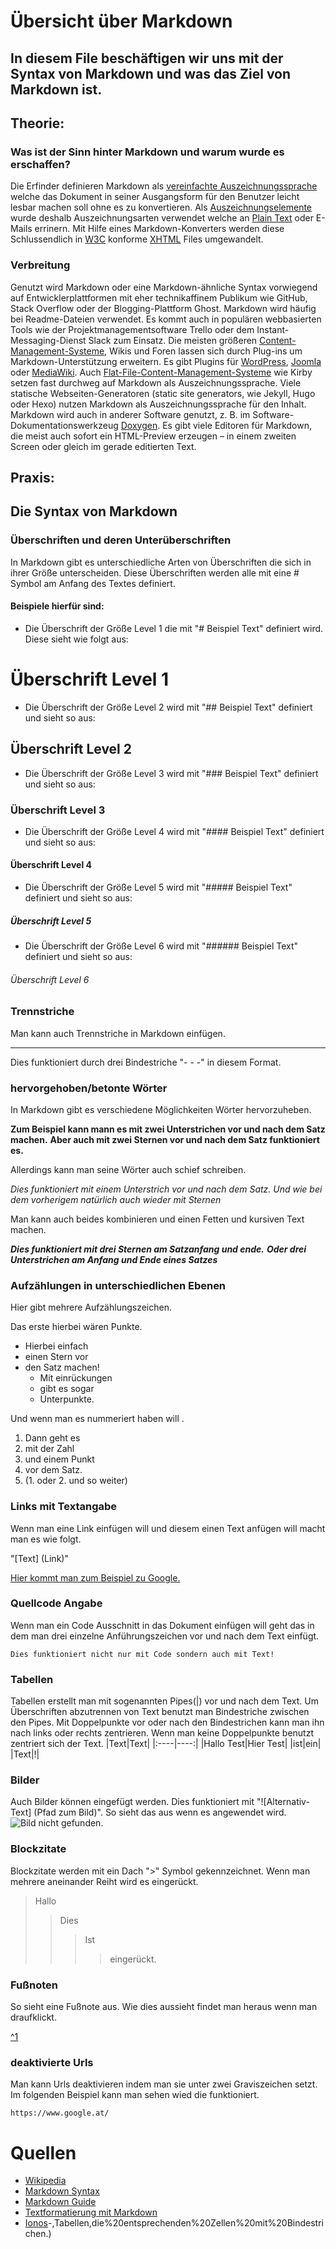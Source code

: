 # Übersicht über Markdown 
## In diesem File beschäftigen wir uns mit der Syntax von Markdown und was das Ziel von Markdown ist.
## Theorie:
### Was ist der Sinn hinter Markdown und warum wurde es erschaffen?

Die Erfinder definieren Markdown als [vereinfachte Auszeichnungssprache](https://de.wikipedia.org/wiki/Vereinfachte_Auszeichnungssprache) welche das Dokument in seiner Ausgangsform für den Benutzer leicht lesbar machen soll ohne es zu konvertieren. Als [Auszeichnungselemente](https://de.wikipedia.org/wiki/Auszeichnungselement) wurde deshalb Auszeichnungsarten verwendet welche an [Plain Text](https://de.wikipedia.org/wiki/Plain_text) oder E-Mails errinern. Mit Hilfe eines Markdown-Konverters werden diese Schlussendlich in [W3C](https://de.wikipedia.org/wiki/W3C) konforme [XHTML](https://de.wikipedia.org/wiki/Extensible_Hypertext_Markup_Language) Files umgewandelt.  
  
### Verbreitung
Genutzt wird Markdown oder eine Markdown-ähnliche Syntax vorwiegend auf Entwicklerplattformen mit eher technikaffinem Publikum wie GitHub, Stack Overflow oder der Blogging-Plattform Ghost. Markdown wird häufig bei Readme-Dateien verwendet. Es kommt auch in populären webbasierten Tools wie der Projektmanagementsoftware Trello oder dem Instant-Messaging-Dienst Slack zum Einsatz. Die meisten größeren [Content-Management-Systeme](https://de.wikipedia.org/wiki/Content-Management-System), Wikis und Foren lassen sich durch Plug-ins um Markdown-Unterstützung erweitern. Es gibt Plugins für [WordPress](https://de.wikipedia.org/wiki/WordPress), [Joomla](https://de.wikipedia.org/wiki/Joomla) oder [MediaWiki](https://de.wikipedia.org/wiki/MediaWiki). Auch [Flat-File-Content-Management-Systeme](https://de.wikipedia.org/wiki/Flat-File-Content-Management-System) wie Kirby setzen fast durchweg auf Markdown als Auszeichnungssprache. Viele statische Webseiten-Generatoren (static site generators, wie Jekyll, Hugo oder Hexo) nutzen Markdown als Auszeichnungssprache für den Inhalt. Markdown wird auch in anderer Software genutzt, z. B. im Software-Dokumentationswerkzeug [Doxygen](https://de.wikipedia.org/wiki/Doxygen). Es gibt viele Editoren für Markdown, die meist auch sofort ein HTML-Preview erzeugen – in einem zweiten Screen oder gleich im gerade editierten Text.   

  
## Praxis:
## Die Syntax von Markdown   

  
### Überschriften und deren Unterüberschriften
In Markdown gibt es unterschiedliche Arten von Überschriften die sich in ihrer Größe unterscheiden. Diese Überschriften werden alle mit eine # Symbol am Anfang des Textes definiert. 
#### Beispiele hierfür sind:

* Die Überschrift der Größe Level 1 die mit "# Beispiel Text" definiert wird. Diese sieht wie folgt aus:
# Überschrift Level 1

* Die Überschrift der Größe Level 2 wird mit "## Beispiel Text" definiert und sieht so aus:
## Überschrift Level 2

* Die Überschrift der Größe Level 3 wird mit "### Beispiel Text" definiert und sieht so aus:
### Überschrift Level 3

* Die Überschrift der Größe Level 4 wird mit "#### Beispiel Text" definiert und sieht so aus:
#### Überschrift Level 4

* Die Überschrift der Größe Level 5 wird mit "##### Beispiel Text" definiert und sieht so aus:
##### Überschrift Level 5

* Die Überschrift der Größe Level 6 wird mit "###### Beispiel Text" definiert und sieht so aus:
###### Überschrift Level 6    

  
### Trennstriche
Man kann auch Trennstriche in Markdown einfügen.
- - - 
Dies funktioniert durch drei Bindestriche "- - -" in diesem Format.  

### hervorgehoben/betonte Wörter
In Markdown gibt es verschiedene Möglichkeiten Wörter hervorzuheben.

__Zum Beispiel kann mann es mit zwei Unterstrichen vor und nach dem Satz machen.__
**Aber auch mit zwei Sternen vor und nach dem Satz funktioniert es.**

Allerdings kann man seine Wörter auch schief schreiben.

_Dies funktioniert mit einem Unterstrich vor und nach dem Satz._ 
*Und wie bei dem vorherigem natürlich auch wieder mit Sternen*

Man kann auch beides kombinieren und einen Fetten und kursiven Text machen.

***Dies funktioniert mit drei Sternen am Satzanfang und ende.***
___Oder drei Unterstrichen am Anfang und Ende eines Satzes___

### Aufzählungen in unterschiedlichen Ebenen
Hier gibt mehrere Aufzählungszeichen.

Das erste hierbei wären Punkte.

* Hierbei einfach
* einen Stern vor
* den Satz machen!
  * Mit einrückungen
  * gibt es sogar
  * Unterpunkte.

Und wenn man es nummeriert haben will .

1. Dann geht es
2. mit der Zahl 
3. und einem Punkt 
4. vor dem Satz.
5. (1. oder 2. und so weiter) 

### Links mit Textangabe
Wenn man eine Link einfügen will und diesem einen Text anfügen will macht man es wie folgt.

"[Text] (Link)"

[Hier kommt man zum Beispiel zu Google.](https://www.google.at/) 

### Quellcode Angabe
Wenn man ein Code Ausschnitt in das Dokument einfügen will geht das in dem man drei einzelne Anführungszeichen vor und nach dem Text einfügt.

```
Dies funktioniert nicht nur mit Code sondern auch mit Text!
```

### Tabellen
Tabellen erstellt man mit sogenannten Pipes(|) vor und nach dem Text. Um Überschriften abzutrennen von Text benutzt man Bindestriche zwischen den Pipes. Mit Doppelpunkte vor oder nach den Bindestrichen kann man ihn nach links oder rechts zentrieren. Wenn man keine Doppelpunkte benutzt zentriert sich der Text.
|Text|Text|
|:----|----:|
|Hallo Test|Hier Test|
|ist|ein|
|Text|!|

### Bilder
Auch Bilder können eingefügt werden. Dies funktioniert mit "![Alternativ-Text] (Pfad zum Bild)". So sieht das aus wenn es angewendet wird.
![Bild nicht gefunden.](Grosser_Panda.JPG "Panda")

### Blockzitate
Blockzitate werden mit ein Dach ">" Symbol gekennzeichnet. Wenn man mehrere aneinander Reiht wird es eingerückt.

>Hallo
>>Dies
>>>Ist
>>>>eingerückt.

### Fußnoten
So sieht eine Fußnote aus. Wie dies aussieht findet man heraus wenn man draufklickt.

[^1](Fußnote.md)

### deaktivierte Urls
Man kann Urls deaktivieren indem man sie unter zwei Graviszeichen setzt. Im folgenden Beispiel kann man sehen wied die funktioniert.

`https://www.google.at/`

# Quellen
* [Wikipedia](https://de.wikipedia.org/wiki/Markdown)
* [Markdown Syntax](https://markdown-syntax.de/Syntax/Horizontale-Linien/)
* [Markdown Guide](https://www.markdownguide.org/basic-syntax/)
* [Textformatierung mit Markdown](http://intranet.psych.uni-potsdam.de/moodle/help.php?file=markdown.html#:~:text=Aufz%C3%A4hlungspunkte,Das%20Leerzeichen%20ist%20wichtig.)
* [Ionos](https://www.ionos.at/digitalguide/websites/web-entwicklung/markdown/#:~:text=%3A%2F%2Fexample.com)-,Tabellen,die%20entsprechenden%20Zellen%20mit%20Bindestrichen.)
